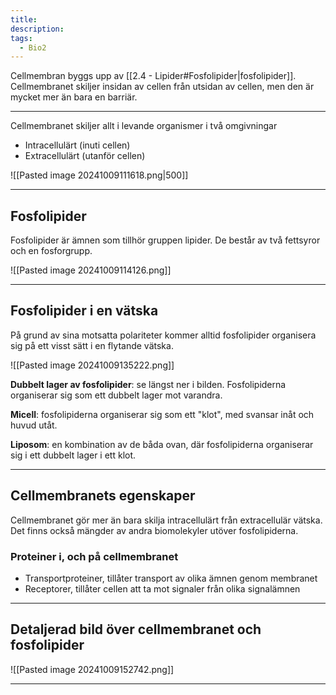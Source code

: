 ```yaml
---
title: 
description: 
tags:
  - Bio2
---
```

Cellmembran byggs upp av [[2.4 - Lipider#Fosfolipider|fosfolipider]]. Cellmembranet skiljer insidan av cellen från utsidan av cellen, men den är mycket mer än bara en barriär. 

---

Cellmembranet skiljer allt i levande organismer i två omgivningar
- Intracellulärt (inuti cellen)
- Extracellulärt (utanför cellen)

![[Pasted image 20241009111618.png|500]]

---

## Fosfolipider

Fosfolipider är ämnen som tillhör gruppen lipider. De består av två fettsyror och en fosforgrupp.

![[Pasted image 20241009114126.png]]

---

## Fosfolipider i en vätska

På grund av sina motsatta polariteter kommer alltid fosfolipider organisera sig på ett visst sätt i en flytande vätska.

![[Pasted image 20241009135222.png]]

**Dubbelt lager av fosfolipider**: se längst ner i bilden. Fosfolipiderna organiserar sig som ett dubbelt lager mot varandra.

**Micell**: fosfolipiderna organiserar sig som ett "klot", med svansar inåt och huvud utåt.

**Liposom**: en kombination av de båda ovan, där fosfolipiderna organiserar sig i ett dubbelt lager i ett klot.

---

## Cellmembranets egenskaper

Cellmembranet gör mer än bara skilja intracellulärt från extracellulär vätska. Det finns också mängder av andra biomolekyler utöver fosfolipiderna.

### Proteiner i, och på cellmembranet

- Transportproteiner, tillåter transport av olika ämnen genom membranet
- Receptorer, tillåter cellen att ta mot signaler från olika signalämnen

---

## Detaljerad bild över cellmembranet och fosfolipider

![[Pasted image 20241009152742.png]]


---

